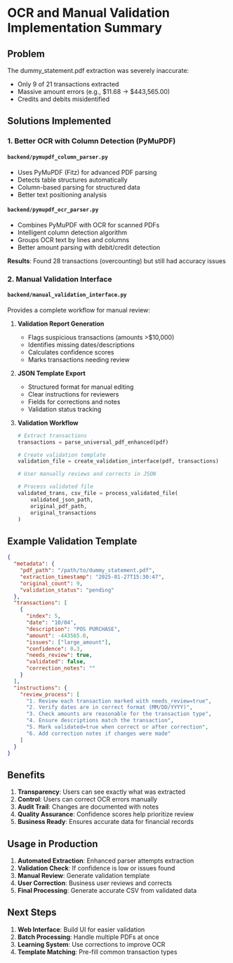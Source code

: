 # OCR and Manual Validation Implementation Summary

## Problem
The dummy_statement.pdf extraction was severely inaccurate:
- Only 9 of 21 transactions extracted
- Massive amount errors (e.g., $11.68 → $443,565.00)
- Credits and debits misidentified

## Solutions Implemented

### 1. Better OCR with Column Detection (PyMuPDF)

#### `backend/pymupdf_column_parser.py`
- Uses PyMuPDF (Fitz) for advanced PDF parsing
- Detects table structures automatically
- Column-based parsing for structured data
- Better text positioning analysis

#### `backend/pymupdf_ocr_parser.py`
- Combines PyMuPDF with OCR for scanned PDFs
- Intelligent column detection algorithm
- Groups OCR text by lines and columns
- Better amount parsing with debit/credit detection

**Results**: Found 28 transactions (overcounting) but still had accuracy issues

### 2. Manual Validation Interface

#### `backend/manual_validation_interface.py`
Provides a complete workflow for manual review:

1. **Validation Report Generation**
   - Flags suspicious transactions (amounts >$10,000)
   - Identifies missing dates/descriptions
   - Calculates confidence scores
   - Marks transactions needing review

2. **JSON Template Export**
   - Structured format for manual editing
   - Clear instructions for reviewers
   - Fields for corrections and notes
   - Validation status tracking

3. **Validation Workflow**
   ```python
   # Extract transactions
   transactions = parse_universal_pdf_enhanced(pdf)
   
   # Create validation template
   validation_file = create_validation_interface(pdf, transactions)
   
   # User manually reviews and corrects in JSON
   
   # Process validated file
   validated_trans, csv_file = process_validated_file(
       validated_json_path, 
       original_pdf_path, 
       original_transactions
   )
   ```

## Example Validation Template

```json
{
  "metadata": {
    "pdf_path": "/path/to/dummy_statement.pdf",
    "extraction_timestamp": "2025-01-27T15:30:47",
    "original_count": 9,
    "validation_status": "pending"
  },
  "transactions": [
    {
      "index": 5,
      "date": "10/04",
      "description": "POS PURCHASE",
      "amount": -443565.0,
      "issues": ["large_amount"],
      "confidence": 0.3,
      "needs_review": true,
      "validated": false,
      "correction_notes": ""
    }
  ],
  "instructions": {
    "review_process": [
      "1. Review each transaction marked with needs_review=true",
      "2. Verify dates are in correct format (MM/DD/YYYY)",
      "3. Check amounts are reasonable for the transaction type",
      "4. Ensure descriptions match the transaction",
      "5. Mark validated=true when correct or after correction",
      "6. Add correction notes if changes were made"
    ]
  }
}
```

## Benefits

1. **Transparency**: Users can see exactly what was extracted
2. **Control**: Users can correct OCR errors manually
3. **Audit Trail**: Changes are documented with notes
4. **Quality Assurance**: Confidence scores help prioritize review
5. **Business Ready**: Ensures accurate data for financial records

## Usage in Production

1. **Automated Extraction**: Enhanced parser attempts extraction
2. **Validation Check**: If confidence is low or issues found
3. **Manual Review**: Generate validation template
4. **User Correction**: Business user reviews and corrects
5. **Final Processing**: Generate accurate CSV from validated data

## Next Steps

1. **Web Interface**: Build UI for easier validation
2. **Batch Processing**: Handle multiple PDFs at once
3. **Learning System**: Use corrections to improve OCR
4. **Template Matching**: Pre-fill common transaction types